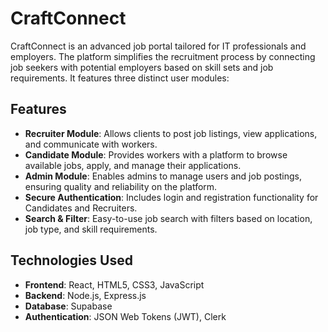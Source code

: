# CraftConnect

CraftConnect is an advanced job portal tailored for IT professionals and employers. The platform simplifies the recruitment process by connecting job seekers with potential employers based on skill sets and job requirements. It features three distinct user modules:

## Features

- **Recruiter Module**: Allows clients to post job listings, view applications, and communicate with workers.
- **Candidate Module**: Provides workers with a platform to browse available jobs, apply, and manage their applications.
- **Admin Module**: Enables admins to manage users and job postings, ensuring quality and reliability on the platform.
- **Secure Authentication**: Includes login and registration functionality for Candidates and Recruiters.
- **Search & Filter**: Easy-to-use job search with filters based on location, job type, and skill requirements.

## Technologies Used

- **Frontend**: React, HTML5, CSS3, JavaScript
- **Backend**: Node.js, Express.js
- **Database**: Supabase
- **Authentication**: JSON Web Tokens (JWT), Clerk
